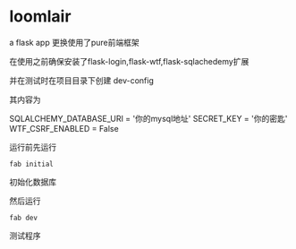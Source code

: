 loomlair
========

a flask app
更换使用了pure前端框架

在使用之前确保安装了flask-login,flask-wtf,flask-sqlachedemy扩展

并在测试时在项目目录下创建 dev-config

其内容为

SQLALCHEMY_DATABASE_URI = '你的mysql地址'
SECRET_KEY = '你的密匙'
WTF_CSRF_ENABLED = False

运行前先运行

```
fab initial
```

初始化数据库

然后运行

```
fab dev
```

测试程序